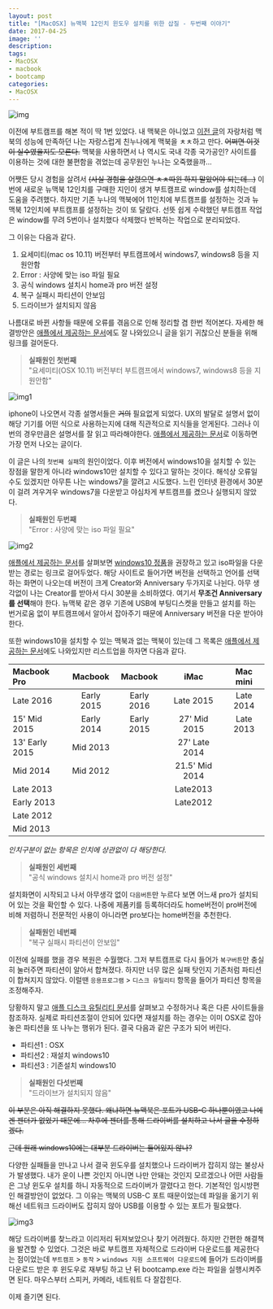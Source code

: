 ```yaml
---
layout: post
title: "[MacOSX] 뉴맥북 12인치 윈도우 설치를 위한 삽질 - 두번째 이야기"
date: 2017-04-25
image: ''
description:
tags:
- MacOSX
- macbook
- bootcamp
categories:
- MacOSX
---
```


![img](https://c1.staticflickr.com/8/7322/16250148120_0759431afa_k.jpg)


이전에 부트캠프를 해본 적이 딱 1번 있었다. 내 맥북은 아니었고 [이전 글](http://joshualog.com/뉴맥북삽질이야기1/)의 자랑처럼 맥북의 성능에 만족하던 나는 자랑스럽게 친누나에게 맥북을 ㅊㅊ하고 만다. ~~어쩌면 이것이 실수였을지도 모른다.~~ 맥북을 사용하면서 나 역시도 국내 각종 국가공인? 사이트를 이용하는 것에 대한 불편함을 겪었는데 공무원인 누나는 오죽했을까...


어쨋든 당시 경험을 살려서 ~~(사실 경험을 살렸으면 ㅊㅊ따윈 하지 말았어야 되는데...)~~ 이번에 새로운 뉴맥북 12인치를 구매한 지인이 생겨 부트캠프로 window를 설치하는데 도움을 주려했다. 하지만 기존 누나의 맥북에어 11인치에 부트캠프를 설정하는 것과 뉴맥북 12인치에 부트캠프를 설정하는 것이 또 달랐다. 선뜻 쉽게 수락했던 부트캠프 작업은 window를 무려 5번이나 설치했다 삭제했다 반복하는 작업으로 분리되었다.


그 이유는 다음과 같다.


1. 요세미티(mac os 10.11) 버전부터 부트캠프에서 windows7, windows8 등을 지원안함  
2. Error : 사양에 맞는 iso 파일 필요  
3. 공식 windows 설치시 home과 pro 버전 설정  
4. 복구 실패시 파티션이 안보임  
5. 드라이브가 설치되지 않음  


나름대로 바뀐 사항들 때문에 오류를 겪음으로 인해 정리할 겸 한번 적어본다. 자세한 해결방안은 [애플에서 제공하는 문서](https://support.apple.com/ko-kr/HT204990)에도 잘 나와있으니 글을 읽기 귀찮으신 분들을 위해 링크를 걸어둔다.



> **실패원인 첫번째**  
> "요세미티(OSX 10.11) 버전부터 부트캠프에서 windows7, windows8 등을 지원안함"


![img1](https://c1.staticflickr.com/3/2895/34090050372_dddffca70c_h.jpg)


iphone이 나오면서 각종 설명서들은 ~~거의~~ 필요없게 되었다. UX의 발달로 설명서 없이 해당 기기를 어떤 식으로 사용하는지에 대해 직관적으로 지식들을 얻게된다. 그러나 이번의 경우만큼은 설명서를 잘 읽고 따라해야한다. [애플에서 제공하는 문서](https://support.apple.com/ko-kr/HT204990)로 이동하면 가장 먼저 나오는 글이다.

이 글은 나의 `첫번째 실패`의 원인이었다. 이후 버전에서 windows10을 설치할 수 있는 장점을 말한게 아니라 windows10만 설치할 수 있다고 말하는 것이다. 해석상 오류일 수도 있겠지만 아무튼 나는 windows7을 깔려고 시도했다. 느린 인터넷 환경에서 30분이 걸려 겨우겨우 windows7을 다운받고 야심차게 부트캠프를 켰으나 실행되지 않았다.


> **실패원인 두번째**  
> "Error : 사양에 맞는 iso 파일 필요"


![img2](https://c1.staticflickr.com/3/2933/33437141713_514b496c15_z.jpg)


[애플에서 제공하는 문서](https://support.apple.com/ko-kr/HT204990)를 살펴보면 [windows10 정품](https://www.microsoft.com/ko-kr/software-download/windows10ISO)을 권장하고 있고 iso파일을 다운받는 경로는 링크로 걸어두었다. 해당 사이트로 들어가면 버전을 선택하고 언어를 선택하는 화면이 나오는데 버전이 크게 Creator와 Anniversary 두가지로 나뉜다. 아무 생각없이 나는 Creator를 받아서 다시 30분을 소비하였다. 여기서 **무조건 Anniversary를 선택**해야 한다. 뉴맥북 같은 경우 기존에 USB에 부팅디스켓을 만들고 설치를 하는 번거로움 없이 부트캠프에서 알아서 잡아주기 때문에 Anniversary 버전을 다운 받아야 한다.


또한 windows10을 설치할 수 있는 맥북과 없는 맥북이 있는데 그 목록은 [애플에서 제공하는 문서](https://support.apple.com/ko-kr/HT204990)에도 나와있지만 리스트업을 하자면 다음과 같다.

| Macbook Pro  | Macbook  | Macbook  | iMac  | Mac mini  |
| :------------ | :-----------: | :------------: | :------------: |:------------: |
| Late 2016     | Early 2015    | Early 2016     | Late 2015     |Late 2014     |
| 15' Mid 2015    | Early 2014    | Early 2015     | 27' Mid 2015   |Late 2013     |
| 13' Early 2015  | Mid 2013    |      | 27' Late 2014    |      |
| Mid 2014    | Mid 2012    |      | 21.5' Mid 2014   |      |
| Late 2013    |     |      | Late2013    |      |
| Early 2013    |     |      | Late2012    |      |
| Late 2012    |     |      |     |      |
| Mid 2013    |     |      |     |      |


_인치구분이 없는 항목은 인치에 상관없이 다 해당한다._  


> **실패원인 세번째**  
> "공식 windows 설치시 home과 pro 버전 설정"


설치화면이 시작되고 나서 아무생각 없이 `다음버튼`만 누르다 보면 어느새 pro가 설치되어 있는 것을 확인할 수 있다. 나중에 제품키를 등록하더라도 home버전이 pro버전에 비해 저렴하니 전문적인 사용이 아니라면 pro보다는 home버전을 추천한다.


> **실패원인 네번째**  
> "복구 실패시 파티션이 안보임"


이전에 실패를 했을 경우 복원은 수월했다. 그저 부트캠프로 다시 들어가 `복구버튼`만 충실히 눌러주면 파티션이 알아서 합쳐졌다. 하지만 너무 많은 실패 탓인지 기존처럼 파티션이 합쳐지지 않았다. 이럴땐 `응용프로그램` > `디스크 유틸리티` 항목을 들어가 파티션 항목을 조정해주자.


당황하지 말고 [애플 디스크 유틸리티 문서](https://support.apple.com/kb/PH22240?locale=ko_KR)를 살펴보고 수정하거나 혹은 다른 사이트들을 참조하자. 실제로 파티션조절이 안되어 있다면 재설치를 하는 경우는 이미 OSX로 잡아놓은 파티션을 또 나누는 행위가 된다. 결국 다음과 같은 구조가 되어 버린다.  


- 파티션1 : OSX  
- 파티션2 : 재설치 windows10  
- 파티션3 : 기존설치 windows10  


> **실패원인 다섯번째**  
> "드라이브가 설치되지 않음"  


~~이 부분은 아직 해결하지 못했다. 왜냐하면 뉴맥북은 포트가 USB-C 하나뿐이였고 나에겐 젠더가 없었기 때문에... 차후에 젠더를 통해 드라이버를 설치하고 나서 글을 수정하겠다.~~  


~~근데 원래 windows10에는 대부분 드라이버는 들어있지 않나?~~  


다양한 실패들을 만나고 나서 결국 윈도우를 설치했으나 드라이버가 잡히지 않는 불상사가 발생했다. 내가 운이 나쁜 것인지 아니면 나만 안돼는 것인지 모르겠으나 어떤 사람들은 그냥 윈도우 설치를 하니 자동적으로 드라이버가 깔렸다고 한다. 기본적인 임시방편인 해결방안이 없었다. 그 이유는 맥북의 USB-C 포트 때문이었는데 파일을 옮기기 위해선 네트워크 드라이버도 잡히지 않아 USB를 이용할 수 있는 포트가 필요했다.  


![img3](https://c1.staticflickr.com/3/2901/33875112500_f70ab51e25_b.jpg)


해당 드라이버를 찾느라고 이리저리 뒤져보았으나 찾기 어려웠다. 하지만 간편한 해결책을 발견할 수 있었다. 그것은 바로 부트캠프 자체적으로 드라이버 다운로드를 제공한다는 점이었는데 `부트캠프` > `동작` > `windows 지원 소프트웨어 다운로드`에 들어가 드라이버를 다운로드 받은 후 윈도우로 재부팅 하고 난 뒤 bootcamp.exe 라는 파일을 실행시켜주면 된다. 마우스부터 스피커, 카메라, 네트워트 다 잘잡힌다.  

이제 즐기면 된다.  
